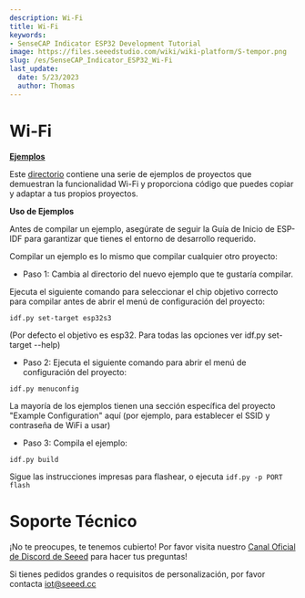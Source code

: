 ```yaml
---
description: Wi-Fi
title: Wi-Fi
keywords:
- SenseCAP Indicator ESP32 Development Tutorial
image: https://files.seeedstudio.com/wiki/wiki-platform/S-tempor.png
slug: /es/SenseCAP_Indicator_ESP32_Wi-Fi
last_update:
  date: 5/23/2023
  author: Thomas
---
```

# **Wi-Fi**

[**Ejemplos**](https://github.com/espressif/esp-idf/tree/master/examples/wifi)

Este [directorio](https://github.com/espressif/esp-idf/tree/master/examples/wifi) contiene una serie de ejemplos de proyectos que demuestran la funcionalidad Wi-Fi y proporciona código que puedes copiar y adaptar a tus propios proyectos.

**Uso de Ejemplos**

Antes de compilar un ejemplo, asegúrate de seguir la Guía de Inicio de ESP-IDF para garantizar que tienes el entorno de desarrollo requerido.

Compilar un ejemplo es lo mismo que compilar cualquier otro proyecto:

- Paso 1: Cambia al directorio del nuevo ejemplo que te gustaría compilar.

Ejecuta el siguiente comando para seleccionar el chip objetivo correcto para compilar antes de abrir el menú de configuración del proyecto:

`idf.py set-target esp32s3`

(Por defecto el objetivo es esp32. Para todas las opciones ver idf.py set-target --help)

- Paso 2: Ejecuta el siguiente comando para abrir el menú de configuración del proyecto:

`idf.py menuconfig`

La mayoría de los ejemplos tienen una sección específica del proyecto "Example Configuration" aquí (por ejemplo, para establecer el SSID y contraseña de WiFi a usar)

- Paso 3: Compila el ejemplo:

`idf.py build`

Sigue las instrucciones impresas para flashear, o ejecuta
`idf.py -p PORT flash`

# **Soporte Técnico**

¡No te preocupes, te tenemos cubierto! Por favor visita nuestro [Canal Oficial de Discord de Seeed](https://discord.com/invite/QqMgVwHT3X) para hacer tus preguntas!

Si tienes pedidos grandes o requisitos de personalización, por favor contacta [iot@seeed.cc](mailto:iot@seeed.cc)